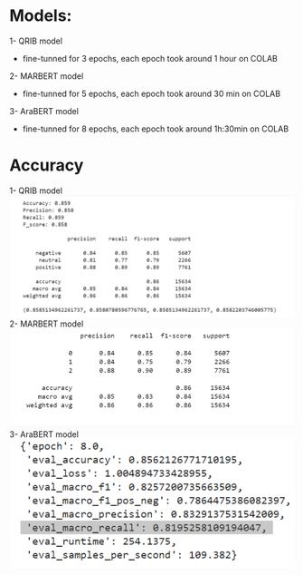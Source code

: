 # Models: 

1- QRIB model
- fine-tunned for 3 epochs, each epoch took  around 1 hour on COLAB


2- MARBERT model
- fine-tunned for 5 epochs, each epoch took  around 30 min on COLAB

3- AraBERT model
- fine-tunned for 8 epochs, each epoch took  around 1h:30min  on COLAB


# Accuracy
1- QRIB model
![Alt text](images/QARIB_results.png?raw=true "QARiB model")
2- MARBERT model
![Alt text](images/MARBERT_results.png?raw=true "MARBERT model")
3- AraBERT model
![Alt text](images/AraBERT_results.png?raw=true "AraBERT model")



